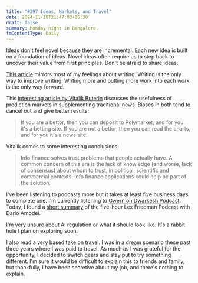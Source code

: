 ```yaml
---
title: "#297 Ideas, Markets, and Travel"
date: 2024-11-18T21:47:03+05:30
draft: false
summary: Monday night in Bangalore.
fmContentType: Daily
---
```


Ideas don't feel novel because they are incremental. Each new idea is built on a foundation of ideas. Novel ideas often require us to step back to uncover their value from first principles. Don't be afraid to share ideas.

[This article](https://swapnilchauhan.com/blog/procrastination-and-the-fear-of-not-being-good-enough/) mirrors most of my feelings about writing. Writing is the only way to improve writing. Writing more and putting more work into each work is the only way forward.

This [interesting article by Vitalik Buterin](https://vitalik.eth.limo/general/2024/11/09/infofinance.html) discusses the usefulness of prediction markets in supplementing traditional news. Biases in both tend to cancel out and give better results:

> If you are a bettor, then you can deposit to Polymarket, and for you it's a betting site. If you are not a bettor, then you can read the charts, and for you it's a news site.

Vitalik comes to some interesting conclusions:

> Info finance solves trust problems that people actually have. A common concern of this era is the lack of knowledge (and worse, lack of consensus) about whom to trust, in political, scientific and commercial contexts. Info finance applications could help be part of the solution.

I've been listening to podcasts more but it takes at least five business days to complete one. I'm currently listening to [Gwern on Dwarkesh Podcast](https://www.dwarkeshpatel.com/p/gwern-branwen). Today, I found a [short summary](https://x.com/benaverbook/status/1856347902458691611/?rw_tt_thread=True) of the five-hour Lex Friedman Podcast with Dario Amodei.

I'm very unsure about AI regulation or what it should look like. It's a rabbit hole I plan on exploring soon.

I also read a very [based take on travel](https://moretothat.com/travel-is-no-cure-for-the-mind/). I was in a dream scenario these past three years where I was paid to travel. As much as I was grateful for the opportunity, I decided to switch gears and stay put to try something different. I'm sure it would be difficult to explain this to friends and family, but thankfully, I have been secretive about my job, and there's nothing to explain.
